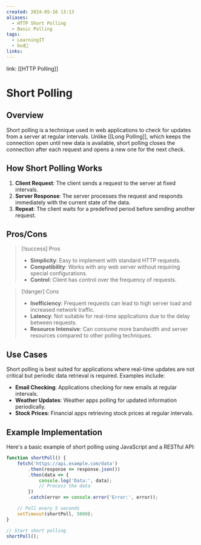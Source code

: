 ```yaml
---
created: 2024-05-16 13:13
aliases:
  - HTTP Short Polling
  - Basic Polling
tags:
  - LearningIT
  - bud🌿
links:
---
```


link: [[HTTP Polling]]

# Short Polling


## Overview

Short polling is a technique used in web applications to check for updates from a server at regular intervals. Unlike [[Long Polling]], which keeps the connection open until new data is available, short polling closes the connection after each request and opens a new one for the next check.

## How Short Polling Works

1. **Client Request**: The client sends a request to the server at fixed intervals.
2. **Server Response**: The server processes the request and responds immediately with the current state of the data.
3. **Repeat**: The client waits for a predefined period before sending another request.

## Pros/Cons

> [!success] Pros
> - **Simplicity**: Easy to implement with standard HTTP requests.
> - **Compatibility**: Works with any web server without requiring special configurations.
> - **Control**: Client has control over the frequency of requests.

> [!danger] Cons
> - **Inefficiency**: Frequent requests can lead to high server load and increased network traffic.
> - **Latency**: Not suitable for real-time applications due to the delay between requests.
> - **Resource Intensive**: Can consume more bandwidth and server resources compared to other polling techniques.

## Use Cases

Short polling is best suited for applications where real-time updates are not critical but periodic data retrieval is required. Examples include:

- **Email Checking**: Applications checking for new emails at regular intervals.
- **Weather Updates**: Weather apps polling for updated information periodically.
- **Stock Prices**: Financial apps retrieving stock prices at regular intervals.

## Example Implementation

Here's a basic example of short polling using JavaScript and a RESTful API:

```javascript
function shortPoll() {
    fetch('https://api.example.com/data')
        .then(response => response.json())
        .then(data => {
            console.log('Data:', data);
            // Process the data
        })
        .catch(error => console.error('Error:', error));

    // Poll every 5 seconds
    setTimeout(shortPoll, 5000);
}

// Start short polling
shortPoll();
